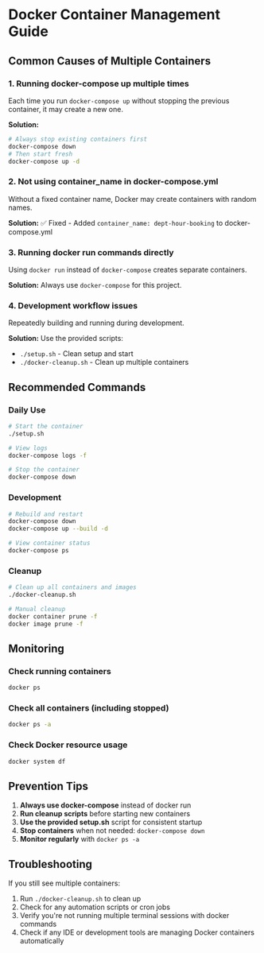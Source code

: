 # Docker Container Management Guide

## Common Causes of Multiple Containers

### 1. **Running docker-compose up multiple times**

Each time you run `docker-compose up` without stopping the previous container, it may create a new one.

**Solution:**

```bash
# Always stop existing containers first
docker-compose down
# Then start fresh
docker-compose up -d
```

### 2. **Not using container_name in docker-compose.yml**

Without a fixed container name, Docker may create containers with random names.

**Solution:** ✅ Fixed - Added `container_name: dept-hour-booking` to docker-compose.yml

### 3. **Running docker run commands directly**

Using `docker run` instead of `docker-compose` creates separate containers.

**Solution:** Always use `docker-compose` for this project.

### 4. **Development workflow issues**

Repeatedly building and running during development.

**Solution:** Use the provided scripts:

- `./setup.sh` - Clean setup and start
- `./docker-cleanup.sh` - Clean up multiple containers

## Recommended Commands

### Daily Use

```bash
# Start the container
./setup.sh

# View logs
docker-compose logs -f

# Stop the container
docker-compose down
```

### Development

```bash
# Rebuild and restart
docker-compose down
docker-compose up --build -d

# View container status
docker-compose ps
```

### Cleanup

```bash
# Clean up all containers and images
./docker-cleanup.sh

# Manual cleanup
docker container prune -f
docker image prune -f
```

## Monitoring

### Check running containers

```bash
docker ps
```

### Check all containers (including stopped)

```bash
docker ps -a
```

### Check Docker resource usage

```bash
docker system df
```

## Prevention Tips

1. **Always use docker-compose** instead of docker run
2. **Run cleanup scripts** before starting new containers
3. **Use the provided setup.sh** script for consistent startup
4. **Stop containers** when not needed: `docker-compose down`
5. **Monitor regularly** with `docker ps -a`

## Troubleshooting

If you still see multiple containers:

1. Run `./docker-cleanup.sh` to clean up
2. Check for any automation scripts or cron jobs
3. Verify you're not running multiple terminal sessions with docker commands
4. Check if any IDE or development tools are managing Docker containers automatically
